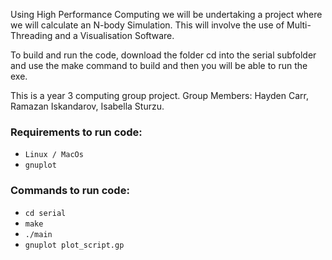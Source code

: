 Using High Performance Computing we will be undertaking a project where we will calculate an N-body Simulation. This will involve the use of Multi-Threading and a Visualisation Software.

To build and run the code, download the folder cd into the serial subfolder and use the make command to build and then you will be able to run the exe.

This is a year 3 computing group project.
Group Members: Hayden Carr, Ramazan Iskandarov, Isabella Sturzu.

### Requirements to run code:
- `Linux / MacOs`
- `gnuplot`

### Commands to run code:
- `cd serial`
- `make`
- `./main`
- `gnuplot plot_script.gp`
